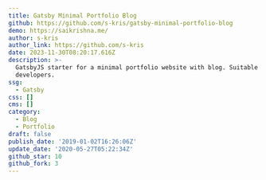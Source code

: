 ```yaml
---
title: Gatsby Minimal Portfolio Blog
github: https://github.com/s-kris/gatsby-minimal-portfolio-blog
demo: https://saikrishna.me/
author: s-kris
author_link: https://github.com/s-kris
date: 2023-11-30T08:20:17.616Z
description: >-
  GatsbyJS starter for a minimal portfolio website with blog. Suitable for
  developers.
ssg:
  - Gatsby
css: []
cms: []
category:
  - Blog
  - Portfolio
draft: false
publish_date: '2019-01-02T16:26:06Z'
update_date: '2020-05-27T05:22:34Z'
github_star: 10
github_fork: 3
---
```

